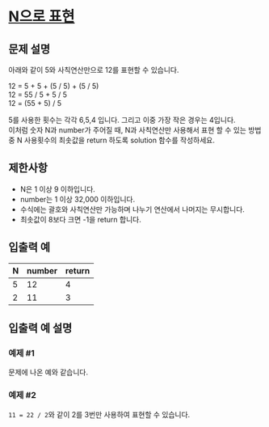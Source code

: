 # [N으로 표현](https://programmers.co.kr/learn/courses/30/lessons/42895)

## 문제 설명

아래와 같이 5와 사칙연산만으로 12를 표현할 수 있습니다.

12 = 5 + 5 + (5 / 5) + (5 / 5)  
12 = 55 / 5 + 5 / 5  
12 = (55 + 5) / 5

5를 사용한 횟수는 각각 6,5,4 입니다. 그리고 이중 가장 작은 경우는 4입니다.  
이처럼 숫자 N과 number가 주어질 때, N과 사칙연산만 사용해서 표현 할 수 있는 방법 중 N 사용횟수의 최솟값을 return 하도록 solution 함수를 작성하세요.

## 제한사항

- N은 1 이상 9 이하입니다.
- number는 1 이상 32,000 이하입니다.
- 수식에는 괄호와 사칙연산만 가능하며 나누기 연산에서 나머지는 무시합니다.
- 최솟값이 8보다 크면 -1을 return 합니다.

## 입출력 예

| N   | number | return |
| --- | ------ | ------ |
| 5   | 12     | 4      |
| 2   | 11     | 3      |

## 입출력 예 설명

### 예제 #1

문제에 나온 예와 같습니다.

### 예제 #2

`11 = 22 / 2`와 같이 2를 3번만 사용하여 표현할 수 있습니다.
